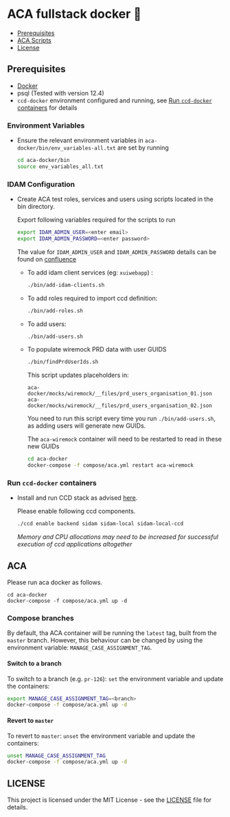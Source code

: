 # ACA fullstack docker :whale:

- [Prerequisites](#prerequisites)
- [ACA Scripts](#ACA)
- [License](#license)

## Prerequisites

- [Docker](https://www.docker.com)
- psql (Tested with version 12.4)
- `ccd-docker` environment configured and running,
see [Run `ccd-docker` containers](#Run-ccd-docker-containers) for details

### Environment Variables
- Ensure the relevant environment variables in `aca-docker/bin/env_variables-all.txt` are set by running

    ```bash
    cd aca-docker/bin
    source env_variables_all.txt
  ```


### IDAM Configuration

- Create ACA test roles, services and users using scripts located in the bin directory.

    Export following variables required for the scripts to run
    ```bash
    export IDAM_ADMIN_USER=<enter email>
    export IDAM_ADMIN_PASSWORD=<enter password>
    ```

    The value for `IDAM_ADMIN_USER` and `IDAM_ADMIN_PASSWORD` details can be found on [confluence](https://tools.hmcts.net/confluence/x/eQP3P)

    - To add idam client services (eg: `xuiwebapp`) :

        ```bash
        ./bin/add-idam-clients.sh
        ```

    - To add roles required to import ccd definition:

        ```bash
        ./bin/add-roles.sh
        ```

    - To add users:

        ```bash
        ./bin/add-users.sh
        ```

    - To populate wiremock PRD data with user GUIDS

        ```bash
        ./bin/findPrdUserIds.sh
        ```

        This script updates placeholders in: 

        ```
        aca-docker/mocks/wiremock/__files/prd_users_organisation_01.json
        aca-docker/mocks/wiremock/__files/prd_users_organisation_02.json
        ```

        You need to run this script every time you run `./bin/add-users.sh`, as adding users will
        generate new GUIDs.

        The `aca-wiremock` container will need to be restarted to read in these new GUIDs

        ```bash
        cd aca-docker
        docker-compose -f compose/aca.yml restart aca-wiremock
        ```

### Run `ccd-docker` containers
- Install and run CCD stack as advised [here](https://github.com/hmcts/ccd-docker).

    Please enable following ccd components.
    ```bash
    ./ccd enable backend sidam sidam-local sidam-local-ccd
    ```

    *Memory and CPU allocations may need to be increased for successful execution of ccd applications altogether*

## ACA

Please run aca docker as follows.

```
cd aca-docker
docker-compose -f compose/aca.yml up -d
```

### Compose branches

By default, tha ACA container will be running the `latest` tag, built from the `master` branch.  However, this behaviour can be changed by using the environment variable: `MANAGE_CASE_ASSIGNMENT_TAG`.

#### Switch to a branch

To switch to a branch (e.g. `pr-126`): `set` the environment variable and update the containers:

```bash
export MANAGE_CASE_ASSIGNMENT_TAG=<branch>
docker-compose -f compose/aca.yml up -d
```

#### Revert to `master`

To revert to `master`: `unset` the environment variable and update the containers:

```bash
unset MANAGE_CASE_ASSIGNMENT_TAG
docker-compose -f compose/aca.yml up -d
```

## LICENSE

This project is licensed under the MIT License - see the [LICENSE](LICENSE.md) file for details. 
